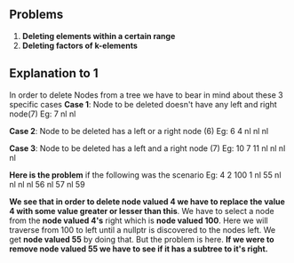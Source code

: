 ## Problems
1. **Deleting elements within a certain range**
2. **Deleting factors of k-elements**


## Explanation to 1
In order to delete Nodes from a tree we have to bear in mind about these 3 specific cases
**Case 1**: Node to be deleted doesn't have any left and right node(7)
Eg: 
      7
   nl  nl
   
**Case 2**: Node to be deleted has a left or a right node (6)
Eg:
     6
   4  nl
 nl nl 
 
**Case 3**: Node to be deleted has a left and a right node (7)
Eg:
    10
  7    11
nl nl nl nl

**Here is the problem** if the following was the scenario 
Eg:
          4
     2        100
   1  nl    55   nl
 nl nl    nl   56
              nl  57
                 nl 59
                 
 **We see that in order to delete node valued 4 we have to replace the value 4 with some value greater or lesser than this**. We have to select a node
 from the **node valued 4's** right which is **node valued 100**. Here we will traverse from 100 to left until a nullptr is discovered to the nodes left.
 We get **node valued 55** by doing that. But the problem is here. **If we were to remove node valued 55 we have to see if it has a subtree to it's right.**
